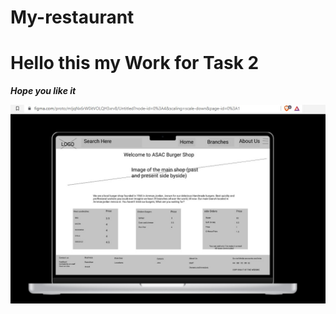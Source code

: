 # My-restaurant 

# Hello this my Work for Task 2 

***Hope you like it***

![IMAGE](/image/WIREFRAME.jpg)